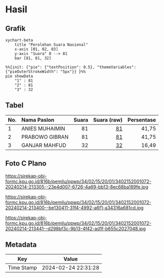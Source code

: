 # Hasil

## Grafik

```mermaid
xychart-beta
    title "Perolehan Suara Nasional"
    x-axis [01, 02, 03]
    y-axis "Suara" 0 --> 81
    bar [81, 81, 32]
```

```mermaid
%%{init: {"pie": {"textPosition": 0.5}, "themeVariables": {"pieOuterStrokeWidth": "5px"}} }%%
pie showData
    "1" : 81
    "2" : 81
    "3" : 32
```

## Tabel

| No. | Nama Paslon    | Suara | Suara (raw) | Persentase |
|:--- |:-------------- | -----:| -----------:| ----------:|
| 1   | ANIES MUHAIMIN | 81    | [81][p-1]   | 41,75      |
| 2   | PRABOWO GIBRAN | 81    | [81][p-2]   | 41,75      |
| 3   | GANJAR MAHFUD  | 32    | [32][p-3]   | 16,49      |


[p-1]: https://github.com/gigit-pemilu/pemilu-2024/blob/main/pilpres/hitung-suara/sub/34-di-yogyakarta/sub/02-bantul/sub/15-sewon/sub/2001-pendowoharjo/sub/072-tps/sub/paslon-1.txt
[p-2]: https://github.com/gigit-pemilu/pemilu-2024/blob/main/pilpres/hitung-suara/sub/34-di-yogyakarta/sub/02-bantul/sub/15-sewon/sub/2001-pendowoharjo/sub/072-tps/sub/paslon-2.txt
[p-3]: https://github.com/gigit-pemilu/pemilu-2024/blob/main/pilpres/hitung-suara/sub/34-di-yogyakarta/sub/02-bantul/sub/15-sewon/sub/2001-pendowoharjo/sub/072-tps/sub/paslon-3.txt

## Foto C Plano

https://sirekap-obj-formc.kpu.go.id/816b/pemilu/ppwp/34/02/15/20/01/3402152001072-20240214-213305--23e4d007-6726-4a69-bb13-8ec68ba189fe.jpg

https://sirekap-obj-formc.kpu.go.id/816b/pemilu/ppwp/34/02/15/20/01/3402152001072-20240214-213400--be130411-31f4-4992-a6f1-a34316a681cd.jpg

https://sirekap-obj-formc.kpu.go.id/816b/pemilu/ppwp/34/02/15/20/01/3402152001072-20240214-213441--d298bf3c-9b13-4f42-ad1f-b655c2027048.jpg


## Metadata

| Key        | Value               |
| ---------- | ------------------- |
| Time Stamp | 2024-02-24 22:31:28 |



